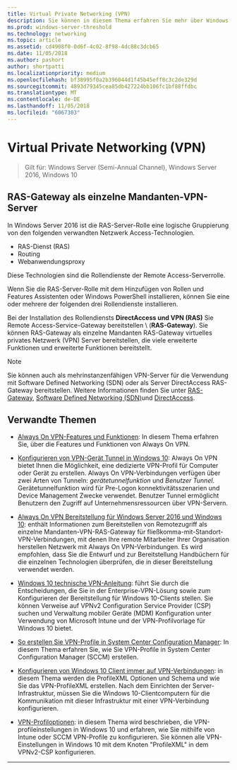 ```yaml
---
title: Virtual Private Networking (VPN)
description: Sie können in diesem Thema erfahren Sie mehr über Windows Server 2016 und Windows 10-VPN-Features und Funktionen verwenden.
ms.prod: windows-server-threshold
ms.technology: networking
ms.topic: article
ms.assetid: cd4908f0-0d6f-4c02-8f98-4dc88c3dcb65
ms.date: 11/05/2018
ms.author: pashort
author: shortpatti
ms.localizationpriority: medium
ms.openlocfilehash: bf38995f0a2b396044d1f45b45eff8c3c2de329d
ms.sourcegitcommit: 4893d79345cea85db427224bb106fc1bf88ffdbc
ms.translationtype: MT
ms.contentlocale: de-DE
ms.lasthandoff: 11/05/2018
ms.locfileid: "6067303"
---
```

# Virtual Private Networking \(VPN\)

>Gilt für: Windows Server (Semi-Annual Channel), Windows Server 2016, Windows 10

## RAS-Gateway als einzelne Mandanten-VPN-Server

In Windows Server 2016 ist die RAS-Server-Rolle eine logische Gruppierung von den folgenden verwandten Netzwerk Access-Technologien.

- RAS-Dienst (RAS)
- Routing
- Webanwendungsproxy

Diese Technologien sind die Rollendienste der Remote Access-Serverrolle.

Wenn Sie die RAS-Server-Rolle mit dem Hinzufügen von Rollen und Features Assistenten oder Windows PowerShell installieren, können Sie eine oder mehrere der folgenden drei Rollendienste installieren.

Bei der Installation des Rollendiensts **DirectAccess und VPN (RAS)** Sie Remote Access-Service-Gateway bereitstellen \ (**RAS-Gateway**\). Sie können RAS-Gateway als einzelne Mandanten RAS-Gateway virtuelles privates Netzwerk \(VPN\) Server bereitstellen, die viele erweiterte Funktionen und erweiterte Funktionen bereitstellt.

>[!NOTE]
>Sie können auch als mehrinstanzenfähigen VPN-Server für die Verwendung mit Software Defined Networking \(SDN\) oder als Server DirectAccess RAS-Gateway bereitstellen. Weitere Informationen finden Sie unter [RAS-Gateway](https://docs.microsoft.com/windows-server/remote/remote-access/ras-gateway/ras-gateway), [Software Defined Networking (SDN)](https://docs.microsoft.com/windows-server/networking/sdn/software-defined-networking)und [DirectAccess](https://docs.microsoft.com/windows-server/remote/remote-access/directaccess/directaccess).

## Verwandte Themen
- [Always On VPN-Features und Funktionen](vpn-map-da.md): In diesem Thema erfahren Sie, über die Features und Funktionen von Always On VPN. 

- [Konfigurieren von VPN-Gerät Tunnel in Windows 10](vpn-device-tunnel-config.md): Always On VPN bietet Ihnen die Möglichkeit, eine dedizierte VPN-Profil für Computer oder Gerät zu erstellen. Always On VPN-Verbindungen verfügen über zwei Arten von Tunneln: _gerätetunnelfunktion_ und _Benutzer Tunnel_. Gerätetunnelfunktion wird für Pre-Logon konnektivitätsszenarien und Device Management Zwecke verwendet. Benutzer Tunnel ermöglicht Benutzern den Zugriff auf Unternehmensressourcen über VPN-Servern.

- [Always On VPN Bereitstellung für Windows Server 2016 und Windows 10](always-on-vpn/deploy/always-on-vpn-deploy.md): enthält Informationen zum Bereitstellen von Remotezugriff als einzelne Mandanten-VPN-RAS-Gateway für fließkomma\-mit\-Standort-VPN-Verbindungen, mit denen Ihre remote Mitarbeiter Ihrer Organisation herstellen Netzwerk mit Always On VPN-Verbindungen. Es wird empfohlen, dass Sie die Entwurf und zur Bereitstellung Handbüchern für die einzelnen Technologien überprüfen, die in dieser Bereitstellung verwendet werden.

- [Windows 10 technische VPN-Anleitung](https://docs.microsoft.com/windows/access-protection/vpn/vpn-guide): führt Sie durch die Entscheidungen, die Sie in der Enterprise-VPN-Lösung sowie zum Konfigurieren der Bereitstellung für Windows 10-Clients stellen. Sie können Verweise auf VPNv2 Configuration Service Provider (CSP) suchen und Verwaltung mobiler Geräte (MDM) Konfiguration unter Verwendung von Microsoft Intune und der VPN-Profilvorlage für Windows 10 bietet.

- [So erstellen Sie VPN-Profile in System Center Configuration Manager](https://docs.microsoft.com/sccm/protect/deploy-use/create-vpn-profiles): In diesem Thema erfahren Sie, wie Sie VPN-Profile in System Center Configuration Manager (SCCM) erstellen.

- [Konfigurieren von Windows 10 Client immer auf VPN-Verbindungen](https://docs.microsoft.com/windows-server/remote/remote-access/vpn/always-on-vpn/deploy/vpn-deploy-client-vpn-connections): in diesem Thema werden die ProfileXML Optionen und Schema und wie Sie das VPN-ProfileXML erstellen. Nach dem Einrichten der Server-Infrastruktur, müssen Sie die Windows 10-Clientcomputern für die Kommunikation mit dieser Infrastruktur mit einer VPN-Verbindung konfigurieren. 

- [VPN-Profiloptionen](https://docs.microsoft.com/windows/access-protection/vpn/vpn-profile-options): in diesem Thema wird beschrieben, die VPN-profileinstellungen in Windows 10 und erfahren, wie Sie mithilfe von Intune oder SCCM VPN-Profile zu konfigurieren. Sie können alle VPN-Einstellungen in Windows 10 mit dem Knoten "ProfileXML" in dem VPNv2-CSP konfigurieren.

---